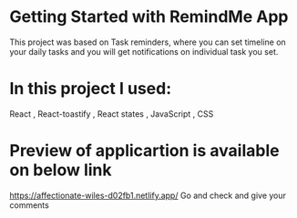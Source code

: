 # Getting Started with RemindMe App

This project was based on Task reminders, where you can set timeline on your daily tasks and you will get notifications on individual task you set.

# In this project I used:
React ,
React-toastify ,
React states ,
JavaScript ,
CSS

# Preview of applicartion is available on below link
https://affectionate-wiles-d02fb1.netlify.app/
Go and check and give your comments
